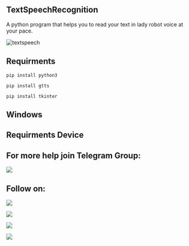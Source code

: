 ## TextSpeechRecognition
A python program that helps you to read your text in lady robot voice at your pace.

![textspeech](https://user-images.githubusercontent.com/49250151/99999482-6c72eb80-2dea-11eb-85bd-e6d6ecd27348.JPG)

## Requirments
`pip install python3`

`pip install gtts`

`pip install tkinter`

## Windows

## Requirments Device

## For more help join Telegram Group:

<a href="https://t.me/AD0000000"><img src="https://img.shields.io/badge/Telegram-Join%20Telegram%20Group-blue.svg?logo=telegram"></a>

## Follow on:
<p align="left">
<a href="https://github.com/palahsu"><img src="https://img.shields.io/badge/GitHub-Follow%20on%20GitHub-inactive.svg?logo=github"></a>
</p><p align="left">
<a href="https://twitter.com/palahsu"><img src="https://img.shields.io/badge/Twitter-Follow%20on%20Twitter-informational.svg?logo=twitter"></a>
</p><p align="left">
<a href="https://facebook.com/Aduri.knox"><img src="https://img.shields.io/badge/Facebook-Follow%20on%20Facebook-blue.svg?logo=facebook"></a>
</p><p align="left">
<a href="https://t.me/AD0000000"><img src="https://img.shields.io/badge/Telegram-Join%20Telegram%20Group-blue.svg?logo=telegram"></a>
</p><p align="left"> 
